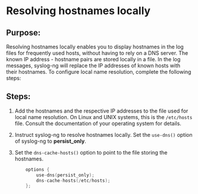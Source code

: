 ---
---
<!-- DISCLAIMER: This file is based on the syslog-ng Open Source Edition documentation https://github.com/balabit/syslog-ng-ose-guides/commit/2f4a52ee61d1ea9ad27cb4f3168b95408fddfdf2 and is used under the terms of The syslog-ng Open Source Edition Documentation License. The file has been modified by Axoflow. -->
# Resolving hostnames locally


## Purpose:

Resolving hostnames locally enables you to display hostnames in the log files for frequently used hosts, without having to rely on a DNS server. The known IP address - hostname pairs are stored locally in a file. In the log messages, syslog-ng will replace the IP addresses of known hosts with their hostnames. To configure local name resolution, complete the following steps:



## Steps:

1.  Add the hostnames and the respective IP addresses to the file used for local name resolution. On Linux and UNIX systems, this is the `/etc/hosts` file. Consult the documentation of your operating system for details.

2.  Instruct syslog-ng to resolve hostnames locally. Set the `use-dns()` option of syslog-ng to **persist_only**.

3.  Set the `dns-cache-hosts()` option to point to the file storing the hostnames.
    
    ```c
        options {
            use-dns(persist_only);
            dns-cache-hosts(/etc/hosts);
        };
    
    ```

